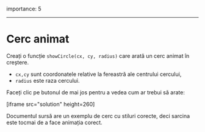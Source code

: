 importance: 5

---

# Cerc animat

Creați o funcție `showCircle(cx, cy, radius)` care arată un cerc animat în creștere.

- `cx,cy` sunt coordonatele relative la fereastră ale centrului cercului,
- `radius` este raza cercului.

Faceți clic pe butonul de mai jos pentru a vedea cum ar trebui să arate:

[iframe src="solution" height=260]

Documentul sursă are un exemplu de cerc cu stiluri corecte, deci sarcina este tocmai de a face animația corect.
